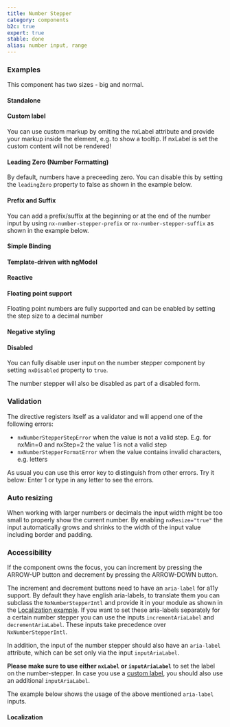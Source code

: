 ```yaml
---
title: Number Stepper
category: components
b2c: true
expert: true
stable: done
alias: number input, range
---
```


### Examples

This component has two sizes - big and normal.

<!-- example(number-stepper-sizes) -->

#### Standalone

<!-- example(number-stepper-standalone) -->

#### Custom label

You can use custom markup by omiting the nxLabel attribute and provide your markup inside the element, e.g. to show a tooltip. If nxLabel is set the custom content will not be rendered!

<!-- example(number-stepper-custom-label) -->

#### Leading Zero (Number Formatting)

By default, numbers have a preceeding zero. You can disable this by setting the `leadingZero` property to false as shown in the example below.

<!-- example(number-stepper-formatting) -->

#### Prefix and Suffix

You can add a prefix/suffix at the beginning or at the end of the number input by using `nx-number-stepper-prefix` or `nx-number-stepper-suffix` as shown in the example below.

<!-- example(number-stepper-additions) -->

#### Simple Binding

<!-- example(number-stepper-simple-binding) -->

#### Template-driven with ngModel

<!-- example(number-stepper-template-driven) -->

#### Reactive

<!-- example(number-stepper-reactive) -->

#### Floating point support

Floating point numbers are fully supported and can be enabled by setting the step size to a decimal number

<!-- example(number-stepper-floating-point) -->

#### Negative styling

<!-- example(number-stepper-negative) -->

#### Disabled

You can fully disable user input on the number stepper component by setting `nxDisabled` property to `true`.

<!-- example(number-stepper-disabled-explicit) -->

The number stepper will also be disabled as part of a disabled form.

<!-- example(number-stepper-disabled-implicit) -->

### Validation

The directive registers itself as a validator and will append one of the following errors:

-   `nxNumberStepperStepError` when the value is not a valid step. E.g. for nxMin=0 and nxStep=2 the value 1 is not a valid step
-   `nxNumberStepperFormatError` when the value contains invalid characters, e.g. letters

As usual you can use this error key to distinguish from other errors. Try it below: Enter 1 or type in any letter to see the errors.

<!-- example(number-stepper-validation) -->

### Auto resizing

When working with larger numbers or decimals the input width might be too small to properly show the current number. By enabling `nxResize="true"` the input automatically grows and shrinks to the width of the input value including border and padding.

<!-- example(number-stepper-auto-resizing) -->

### Accessibility

If the component owns the focus, you can increment by pressing the ARROW-UP button and decrement by pressing the ARROW-DOWN button.

The increment and decrement buttons need to have an `aria-label` for a11y support. By default they have english aria-labels, to translate them you can subclass the `NxNumberStepperIntl` and provide it in your module as shown in the [Localization example](./documentation/number-stepper/overview#localization). If you want to set these aria-labels separately for a certain number stepper you can use the inputs `incrementAriaLabel` and `decrementAriaLabel`. These inputs take precedence over `NxNumberStepperIntl`.

In addition, the input of the number stepper should also have an `aria-label` attribute, which can be set only via the input `inputAriaLabel`.

**Please make sure to use either `nxLabel` or `inputAriaLabel`** to set the label on the number-stepper. In case you use a [custom label](./documentation/number-stepper/overview#custom-label), you should also use an additional `inputAriaLabel`.

The example below shows the usage of the above mentioned `aria-label` inputs.

<!-- example(number-stepper-a11y) -->

#### Localization

<!-- example(number-stepper-localize) -->
